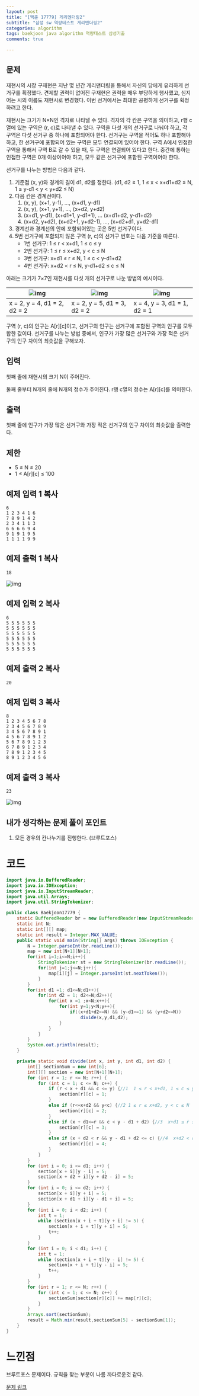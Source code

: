 ```yaml
---
layout: post
title: "[백준 17779] 게리멘더링2"
subtitle: "삼성 sw 역량테스트 게리멘더링2"
categories: algorithm
tags: baekjoon java algorithm 역량테스트 삼성기출
comments: true

---
```


## 문제

재현시의 시장 구재현은 지난 몇 년간 게리맨더링을 통해서 자신의 당에게 유리하게 선거구를 획정했다. 견제할 권력이 없어진 구재현은 권력을 매우 부당하게 행사했고, 심지어는 시의 이름도 재현시로 변경했다. 이번 선거에서는 최대한 공평하게 선거구를 획정하려고 한다.

재현시는 크기가 N×N인 격자로 나타낼 수 있다. 격자의 각 칸은 구역을 의미하고, r행 c열에 있는 구역은 (r, c)로 나타낼 수 있다. 구역을 다섯 개의 선거구로 나눠야 하고, 각 구역은 다섯 선거구 중 하나에 포함되어야 한다. 선거구는 구역을 적어도 하나 포함해야 하고, 한 선거구에 포함되어 있는 구역은 모두 연결되어 있어야 한다. 구역 A에서 인접한 구역을 통해서 구역 B로 갈 수 있을 때, 두 구역은 연결되어 있다고 한다. 중간에 통하는 인접한 구역은 0개 이상이어야 하고, 모두 같은 선거구에 포함된 구역이어야 한다.

선거구를 나누는 방법은 다음과 같다.

1. 기준점 (x, y)와 경계의 길이 d1, d2를 정한다. (d1, d2 ≥ 1, 1 ≤ x < x+d1+d2 ≤ N, 1 ≤ y-d1 < y < y+d2 ≤ N)
2. 다음 칸은 경계선이다.
   1. (x, y), (x+1, y-1), ..., (x+d1, y-d1)
   2. (x, y), (x+1, y+1), ..., (x+d2, y+d2)
   3. (x+d1, y-d1), (x+d1+1, y-d1+1), ... (x+d1+d2, y-d1+d2)
   4. (x+d2, y+d2), (x+d2+1, y+d2-1), ..., (x+d2+d1, y+d2-d1)
3. 경계선과 경계선의 안에 포함되어있는 곳은 5번 선거구이다.
4. 5번 선거구에 포함되지 않은 구역 (r, c)의 선거구 번호는 다음 기준을 따른다.
   - 1번 선거구: 1 ≤ r < x+d1, 1 ≤ c ≤ y
   - 2번 선거구: 1 ≤ r ≤ x+d2, y < c ≤ N
   - 3번 선거구: x+d1 ≤ r ≤ N, 1 ≤ c < y-d1+d2
   - 4번 선거구: x+d2 < r ≤ N, y-d1+d2 ≤ c ≤ N

아래는 크기가 7×7인 재현시를 다섯 개의 선거구로 나눈 방법의 예시이다.

| ![img](https://upload.acmicpc.net/c144c31e-db45-4094-9c1d-0656a690aef0/-/preview/) | ![img](https://upload.acmicpc.net/813c38e0-3197-4589-bc96-17d96eb9ed14/-/preview/) | ![img](https://upload.acmicpc.net/892417dd-b824-4d4e-8bce-2faf341a9f66/-/preview/) |
| ------------------------------------------------------------ | ------------------------------------------------------------ | ------------------------------------------------------------ |
| x = 2, y = 4, d1 = 2, d2 = 2                                 | x = 2, y = 5, d1 = 3, d2 = 2                                 | x = 4, y = 3, d1 = 1, d2 = 1                                 |

구역 (r, c)의 인구는 A[r][c]이고, 선거구의 인구는 선거구에 포함된 구역의 인구를 모두 합한 값이다. 선거구를 나누는 방법 중에서, 인구가 가장 많은 선거구와 가장 적은 선거구의 인구 차이의 최솟값을 구해보자.

## 입력

첫째 줄에 재현시의 크기 N이 주어진다.

둘째 줄부터 N개의 줄에 N개의 정수가 주어진다. r행 c열의 정수는 A[r][c]를 의미한다.

## 출력

첫째 줄에 인구가 가장 많은 선거구와 가장 적은 선거구의 인구 차이의 최솟값을 출력한다.

## 제한

- 5 ≤ N ≤ 20
- 1 ≤ A[r][c] ≤ 100

## 예제 입력 1 복사

```
6
1 2 3 4 1 6
7 8 9 1 4 2
2 3 4 1 1 3
6 6 6 6 9 4
9 1 9 1 9 5
1 1 1 1 9 9
```

## 예제 출력 1 복사

```
18
```

![img](https://upload.acmicpc.net/4ed91e95-51eb-461b-979a-fce236c79094/-/preview/)

## 예제 입력 2 복사

```
6
5 5 5 5 5 5
5 5 5 5 5 5
5 5 5 5 5 5
5 5 5 5 5 5
5 5 5 5 5 5
5 5 5 5 5 5
```

## 예제 출력 2 복사

```
20
```

## 예제 입력 3 복사

```
8
1 2 3 4 5 6 7 8
2 3 4 5 6 7 8 9
3 4 5 6 7 8 9 1
4 5 6 7 8 9 1 2
5 6 7 8 9 1 2 3
6 7 8 9 1 2 3 4
7 8 9 1 2 3 4 5
8 9 1 2 3 4 5 6
```

## 예제 출력 3 복사

```
23
```

![img](https://upload.acmicpc.net/760daa25-5f4b-4077-825c-ba208a99ab6f/-/preview/)

## 내가 생각하는 문제 풀이 포인트

1. 모든 경우의 칸나누기를 진행한다. (브루트포스)

# 코드

~~~java
import java.io.BufferedReader;
import java.io.IOException;
import java.io.InputStreamReader;
import java.util.Arrays;
import java.util.StringTokenizer;

public class Baekjoon17779 {
    static BufferedReader br = new BufferedReader(new InputStreamReader(System.in));
    static int N;
    static int[][] map;
    static int result = Integer.MAX_VALUE;
    public static void main(String[] args) throws IOException {
        N = Integer.parseInt(br.readLine());
        map = new int[N+1][N+1];
        for(int i=1;i<=N;i++){
            StringTokenizer st = new StringTokenizer(br.readLine());
            for(int j=1;j<=N;j++){
                map[i][j] = Integer.parseInt(st.nextToken());
            }
        }
        for(int d1 =1; d1<=N;d1++){
            for(int d2 = 1; d2<=N;d2++){
                for(int x =1 ;x<N;x++){
                    for(int y=1;y<N;y++){
                        if((x+d1+d2<=N) && (y-d1>=1) && (y+d2<=N))
                            divide(x,y,d1,d2);
                    }
                }
            }
        }
        System.out.println(result);
    }

    private static void divide(int x, int y, int d1, int d2) {
        int[] sectionSum = new int[6];
        int[][] section = new int[N+1][N+1];
        for (int r = 1; r <= N; r++) {
            for (int c = 1; c <= N; c++) {
                if (r < x + d1 && c <= y) {//1  1 ≤ r < x+d1, 1 ≤ c ≤ y
                    section[r][c] = 1;
                }
                else if (r<=x+d2 && y<c) {//2 1 ≤ r ≤ x+d2, y < c ≤ N
                    section[r][c] = 2;
                }
                else if (x + d1<=r && c < y - d1 + d2) {//3  x+d1 ≤ r ≤ N, 1 ≤ c < y-d1+d2
                    section[r][c] = 3;
                }
                else if (x + d2 < r && y - d1 + d2 <= c) {//4  x+d2 < r ≤ N, y-d1+d2 ≤ c ≤ N
                    section[r][c] = 4;
                }
            }
        }
        for (int i = 0; i <= d1; i++) {
            section[x + i][y - i] = 5;
            section[x + d2 + i][y + d2 - i] = 5;
        }
        for (int i = 0; i <= d2; i++) {
            section[x + i][y + i] = 5;
            section[x + d1 + i][y - d1 + i] = 5;
        }
        for (int i = 0; i < d2; i++) {
            int t = 1;
            while (section[x + i + t][y + i] != 5) {
                section[x + i + t][y + i] = 5;
                t++;
            }
        }
        for (int i = 0; i < d1; i++) {
            int t = 1;
            while (section[x + i + t][y - i] != 5) {
                section[x + i + t][y - i] = 5;
                t++;
            }
        }
        for (int r = 1; r <= N; r++) {
            for (int c = 1; c <= N; c++) {
                sectionSum[section[r][c]] += map[r][c];
            }
        }
        Arrays.sort(sectionSum);
        result = Math.min(result,sectionSum[5] - sectionSum[1]);
    }
}

~~~



# 느낀점

브루트포스 문제이다. 규칙을 찾는 부분이 나름 까다로운것 같다. 



[문제 링크](https://www.acmicpc.net/problem/17779)

